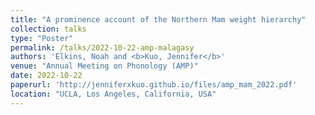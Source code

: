 ```yaml
---
title: "A prominence account of the Northern Mam weight hierarchy"
collection: talks
type: "Poster"
permalink: /talks/2022-10-22-amp-malagasy
authors: 'Elkins, Noah and <b>Kuo, Jennifer</b>'
venue: "Annual Meeting on Phonology (AMP)"
date: 2022-10-22
paperurl: 'http://jenniferxkuo.github.io/files/amp_mam_2022.pdf'
location: "UCLA, Los Angeles, California, USA"
---
```

